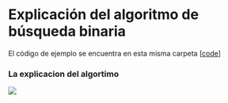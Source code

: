 # Explicación del algoritmo de búsqueda binaria

El código de ejemplo se encuentra en esta misma carpeta [[code](https://github.com/gnvidal/Algorithms/blob/7e7774ac2ba10ed961e1228700ee9599d669e634/1.Searching_algorithms/2.Binary_search/Binary_search.py)]

### La explicacion del algortimo

<img src="https://github.com/gnvidal/Algorithms/blob/eb7c011d1f1e2aaf56e1eb29ac5bfa7f63336a2a/1.Searching_algorithms/2.Binary_search/Search_binary.jpg" alt=" "/>
